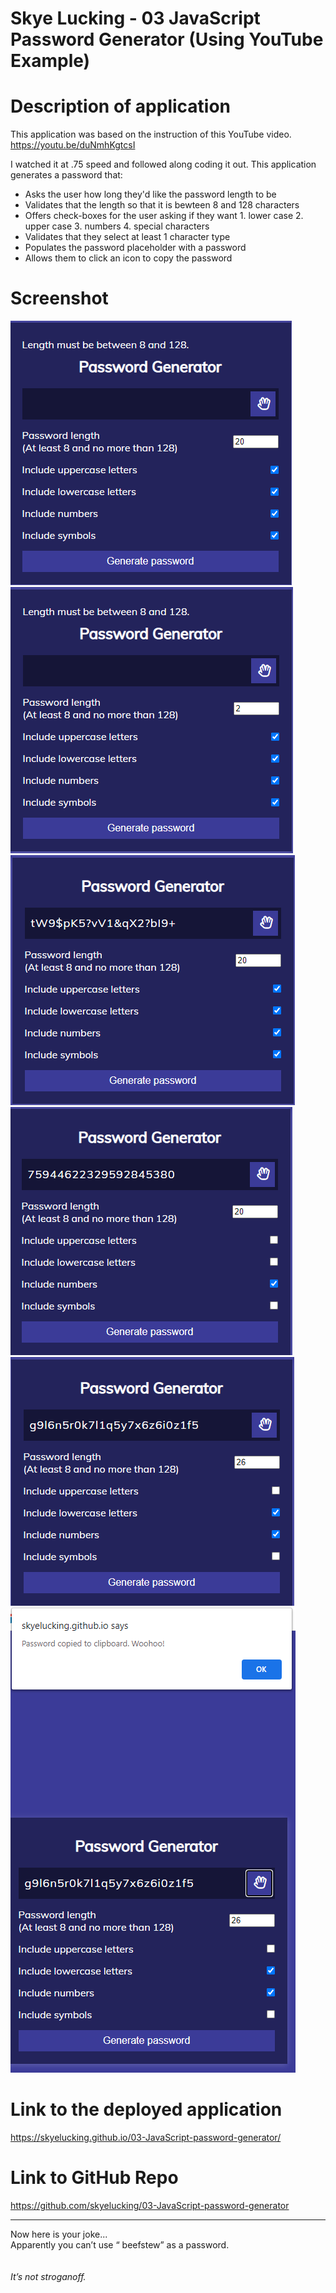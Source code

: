 # Skye Lucking - 03 JavaScript Password Generator (Using YouTube Example)

<h1>Description of application</h1>
This application was based on the instruction of this YouTube video.
<a href="https://youtu.be/duNmhKgtcsI" target=_blank>https://youtu.be/duNmhKgtcsI</a>

 I watched it at .75 speed and followed along coding it out. 
This application generates a password that:
- Asks the user how long they'd like the password length to be
- Validates that the length so that it is bewteen 8 and 128 characters
- Offers check-boxes for the user asking if they want 1. lower case 2. upper case 3. numbers 4. special characters
- Validates that they select at least 1 character type
- Populates the password placeholder with a password 
- Allows them to click an icon to copy the password

<h1>Screenshot</h1>
<img src="1ss.png"><br>
<img src="2ss.png"><br>
<img src="3ss.png"><br>
<img src="4ss.png"><br>
<img src="5ss.png"><br>
<img src="6ss.png"><br>

<h1>Link to the deployed application</h1>
<a href="https://skyelucking.github.io/03-JavaScript-password-generator/">https://skyelucking.github.io/03-JavaScript-password-generator/</a>

<h1>Link to GitHub Repo</h1>
<a href="https://github.com/skyelucking/03-JavaScript-password-generator">https://github.com/skyelucking/03-JavaScript-password-generator</a>

<hr>
Now here is your joke...<br>
Apparently you can’t use “ beefstew” as a password.

<br>
<br>
<br>
<em>It’s not stroganoff.</em>